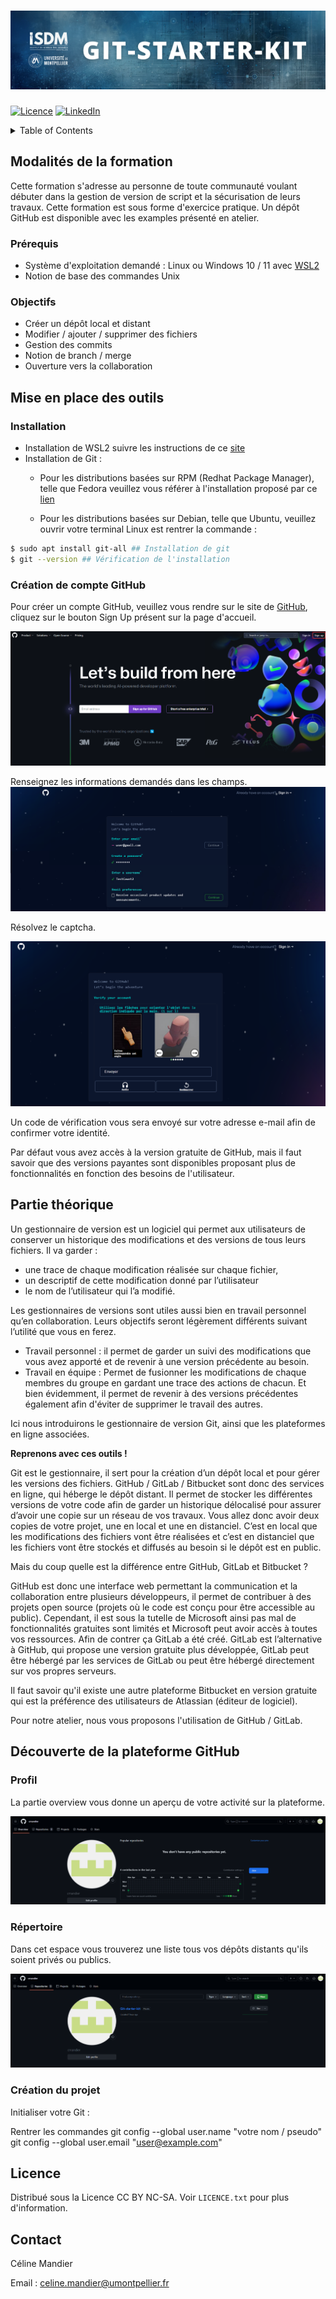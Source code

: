 # ![](images/header.png)

<!-- BADGES -->
[![Licence][license-shield]][license-url]
[![LinkedIn][linkedin-shield]][linkedin-url]

<!-- TABLE DES MATIERES -->
<details>
  <summary>Table of Contents</summary>
  <ol>
    <li>
      <a href="#modalités-de-la-formation">Modalités de la formation</a>
      <ul>
        <li><a href="#prérequis">Prérequis</a></li>
        <li><a href="#objectifs">Objectifs</a></li>
      </ul>
    </li>
    <li>
      <a href="#mise-en-place-des-outils">Mise en place des outils</a>
      <ul>
        <li><a href="#installation">Installation</a></li>
        <li><a href="#création-de-compte-github">Création de compte GitHub</a></li>
      </ul>
    </li>
    <li><a href="#partie-théorique">Partie théorique</a></li>
    <li>
      <a href="#découverte-de-la-plateforme-github">Découverte de la plateforme GitHub</a>
      <ul>
        <li><a href="#profil">Profil</a></li>
        <li><a href="#répertoire">Répertoire</a></li>
      </ul>
    </li>
    <li><a href="#licence">Licence</a></li>
    <li><a href="#contact">Contact</a></li>
  </ol>
</details>

## Modalités de la formation

Cette formation s'adresse au personne de toute communauté voulant débuter dans la gestion de version de script et la sécurisation de leurs travaux. Cette formation est sous forme d'exercice pratique. Un dépôt GitHub est disponible avec les examples présenté en atelier.

### Prérequis

- Système d'exploitation demandé : Linux ou Windows 10 / 11 avec [WSL2](https://learn.microsoft.com/fr-fr/windows/wsl/about) 
- Notion de base des commandes Unix

### Objectifs 

- Créer un dépôt local et distant 
- Modifier / ajouter / supprimer des fichiers
- Gestion des commits
- Notion de branch / merge
- Ouverture vers la collaboration

## Mise en place des outils

### Installation
- Installation de WSL2 suivre les instructions de ce [site](https://learn.microsoft.com/fr-fr/windows/wsl/install) 
- Installation de Git :
    + Pour les distributions basées sur RPM (Redhat Package Manager), telle que Fedora veuillez vous référer à l'installation proposé par ce [lien](https://git-scm.com/book/fr/v2/D%C3%A9marrage-rapide-Installation-de-Git)

    + Pour les distributions basées sur Debian, telle que Ubuntu, veuillez ouvrir votre terminal Linux est rentrer la commande :
```bash
$ sudo apt install git-all ## Installation de git
$ git --version ## Vérification de l'installation
```

### Création de compte GitHub

Pour créer un compte GitHub, veuillez vous rendre sur le site de [GitHub](https://github.com/), cliquez sur le bouton Sign Up présent sur la page d'accueil.

![Accueil](images/pres_github.png)

Renseignez les informations demandés dans les champs.
![Sign Up](images/sign_up.png)

Résolvez le captcha.

![Captcha](images/captcha.png)

Un code de vérification vous sera envoyé sur votre adresse e-mail afin de confirmer votre identité.

Par défaut vous avez accès à la version gratuite de GitHub, mais il faut savoir que des versions payantes sont disponibles proposant plus de fonctionnalités en fonction des besoins de l'utilisateur. 


## Partie théorique

Un gestionnaire de version est un logiciel qui permet aux utilisateurs de conserver un historique des modifications et des versions de tous leurs fichiers. 
Il va garder :
-	une trace de chaque modification réalisée sur chaque fichier, 
-	un descriptif de cette modification donné par l’utilisateur
-	le nom de l’utilisateur qui l’a modifié.

Les gestionnaires de versions sont utiles aussi bien en travail personnel qu’en collaboration. Leurs objectifs seront légèrement différents suivant l’utilité que vous en ferez.

-	Travail personnel : il permet de garder un suivi des modifications que vous avez apporté et de revenir à une version précédente au besoin.
-	Travail en équipe : Permet de fusionner les modifications de chaque membres du groupe en gardant une trace des actions de chacun. Et bien évidemment, il permet de revenir à des versions précédentes également afin d'éviter de supprimer le travail des autres.

Ici nous introduirons le gestionnaire de version Git, ainsi que les plateformes en ligne associées.

**Reprenons avec ces outils !**

Git est le gestionnaire, il sert pour la création d’un dépôt local et pour gérer les versions des fichiers. GitHub / GitLab /  Bitbucket sont donc des services en ligne, qui héberge le dépôt distant. Il permet de stocker les différentes versions de votre code afin de garder un historique délocalisé pour assurer d’avoir une copie sur un réseau de vos travaux. 
Vous allez donc avoir deux copies de votre projet, une en local et une en distanciel. C’est en local que les modifications des fichiers vont être réalisées et c’est en distanciel que les fichiers vont être stockés et diffusés au besoin si le dépôt est en public. 

Mais du coup quelle est la différence entre GitHub, GitLab et Bitbucket ?

GitHub est donc une interface web permettant la communication et la collaboration entre plusieurs développeurs, il permet de contribuer à des projets open source (projets où le code est conçu pour être accessible au public). Cependant, il est sous la tutelle de Microsoft ainsi pas mal de fonctionnalités gratuites sont limités et Microsoft peut avoir accès à toutes vos ressources. Afin de contrer ça GitLab a été créé.
GitLab est l’alternative à GitHub, qui propose une version gratuite plus développée, GitLab peut être hébergé par les services de GitLab ou peut être hébergé directement sur vos propres serveurs.

Il faut savoir qu'il existe une autre plateforme Bitbucket en version gratuite qui est la préférence des utilisateurs de Atlassian (éditeur de logiciel). 

Pour notre atelier, nous vous proposons l'utilisation de GitHub / GitLab.



## Découverte de la plateforme GitHub

### Profil

La partie overview vous donne un aperçu de votre activité sur la plateforme.

![Overview](images/overview_github.png)

### Répertoire

Dans cet espace vous trouverez une liste tous vos dépôts distants qu'ils soient privés ou publics.

![Repositories](images/repositories_github.png)

### Création du projet

Initialiser votre Git :

Rentrer les commandes 
git config --global user.name "votre nom / pseudo"
git config --global user.email "user@example.com"

## Licence
Distribué sous la Licence CC BY NC-SA. Voir `LICENCE.txt` pour plus d'information.

## Contact

Céline Mandier 

Email : celine.mandier@umontpellier.fr

<!-- LIENS MARKDOWN -->
[license-shield]:https://img.shields.io/badge/CC%20BY%20NC%20SA-Licence?style=for-the-badge&label=LICENCE&link=https%3A%2F%2Fgithub.com%2Fcmandier%2FGit-starter-kit%2Fblob%2Fmain%2FLICENCE.txt
[license-url]: https://github.com/cmandier/Git-starter-kit/blob/main/LICENCE.txt
[linkedin-shield]: https://img.shields.io/badge/Linkedin-ISDM?style=for-the-badge&color=%230e76a8&link=https%3A%2F%2Ffr.linkedin.com%2Fcompany%2Finstitut-de-science-des-donn%25C3%25A9es-montpellier%3Ftrk%3Dpublic_post_feed-actor-name
[linkedin-url]: https://fr.linkedin.com/company/institut-de-science-des-donn%C3%A9es-montpellier?trk=public_post_feed-actor-name

